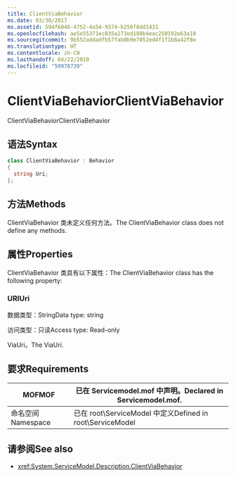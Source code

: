 ```yaml
---
title: ClientViaBehavior
ms.date: 03/30/2017
ms.assetid: 594f6046-4752-4a54-9374-b256f8dd1431
ms.openlocfilehash: ae5e55371ec035e273ed180b4eac250192e63a10
ms.sourcegitcommit: 9b552addadfb57fab0b9e7852ed4f1f1b8a42f8e
ms.translationtype: HT
ms.contentlocale: zh-CN
ms.lasthandoff: 04/22/2019
ms.locfileid: "59978739"
---
```

# <a name="clientviabehavior"></a><span data-ttu-id="14cc0-102">ClientViaBehavior</span><span class="sxs-lookup"><span data-stu-id="14cc0-102">ClientViaBehavior</span></span>
<span data-ttu-id="14cc0-103">ClientViaBehavior</span><span class="sxs-lookup"><span data-stu-id="14cc0-103">ClientViaBehavior</span></span>  
  
## <a name="syntax"></a><span data-ttu-id="14cc0-104">语法</span><span class="sxs-lookup"><span data-stu-id="14cc0-104">Syntax</span></span>  
  
```csharp
class ClientViaBehavior : Behavior  
{  
  string Uri;  
};  
```  
  
## <a name="methods"></a><span data-ttu-id="14cc0-105">方法</span><span class="sxs-lookup"><span data-stu-id="14cc0-105">Methods</span></span>  
 <span data-ttu-id="14cc0-106">ClientViaBehavior 类未定义任何方法。</span><span class="sxs-lookup"><span data-stu-id="14cc0-106">The ClientViaBehavior class does not define any methods.</span></span>  
  
## <a name="properties"></a><span data-ttu-id="14cc0-107">属性</span><span class="sxs-lookup"><span data-stu-id="14cc0-107">Properties</span></span>  
 <span data-ttu-id="14cc0-108">ClientViaBehavior 类具有以下属性：</span><span class="sxs-lookup"><span data-stu-id="14cc0-108">The ClientViaBehavior class has the following property:</span></span>  
  
### <a name="uri"></a><span data-ttu-id="14cc0-109">URI</span><span class="sxs-lookup"><span data-stu-id="14cc0-109">Uri</span></span>  
 <span data-ttu-id="14cc0-110">数据类型：String</span><span class="sxs-lookup"><span data-stu-id="14cc0-110">Data type: string</span></span>  
  
 <span data-ttu-id="14cc0-111">访问类型：只读</span><span class="sxs-lookup"><span data-stu-id="14cc0-111">Access type: Read-only</span></span>  
  
 <span data-ttu-id="14cc0-112">ViaUri。</span><span class="sxs-lookup"><span data-stu-id="14cc0-112">The ViaUri.</span></span>  
  
## <a name="requirements"></a><span data-ttu-id="14cc0-113">要求</span><span class="sxs-lookup"><span data-stu-id="14cc0-113">Requirements</span></span>  
  
|<span data-ttu-id="14cc0-114">MOF</span><span class="sxs-lookup"><span data-stu-id="14cc0-114">MOF</span></span>|<span data-ttu-id="14cc0-115">已在 Servicemodel.mof 中声明。</span><span class="sxs-lookup"><span data-stu-id="14cc0-115">Declared in Servicemodel.mof.</span></span>|  
|---------|-----------------------------------|  
|<span data-ttu-id="14cc0-116">命名空间</span><span class="sxs-lookup"><span data-stu-id="14cc0-116">Namespace</span></span>|<span data-ttu-id="14cc0-117">已在 root\ServiceModel 中定义</span><span class="sxs-lookup"><span data-stu-id="14cc0-117">Defined in root\ServiceModel</span></span>|  
  
## <a name="see-also"></a><span data-ttu-id="14cc0-118">请参阅</span><span class="sxs-lookup"><span data-stu-id="14cc0-118">See also</span></span>

- <xref:System.ServiceModel.Description.ClientViaBehavior>
